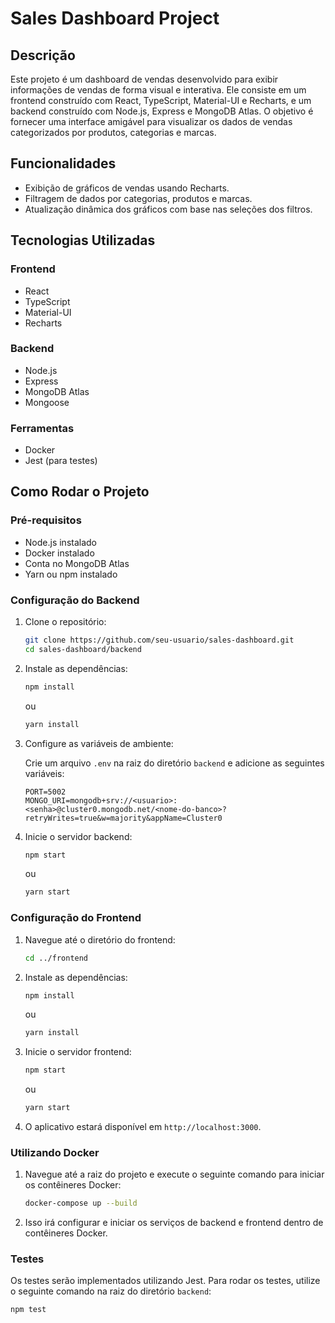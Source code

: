 # Sales Dashboard Project

## Descrição

Este projeto é um dashboard de vendas desenvolvido para exibir informações de vendas de forma visual e interativa. Ele consiste em um frontend construído com React, TypeScript, Material-UI e Recharts, e um backend construído com Node.js, Express e MongoDB Atlas. O objetivo é fornecer uma interface amigável para visualizar os dados de vendas categorizados por produtos, categorias e marcas.

## Funcionalidades

- Exibição de gráficos de vendas usando Recharts.
- Filtragem de dados por categorias, produtos e marcas.
- Atualização dinâmica dos gráficos com base nas seleções dos filtros.

## Tecnologias Utilizadas

### Frontend
- React
- TypeScript
- Material-UI
- Recharts

### Backend
- Node.js
- Express
- MongoDB Atlas
- Mongoose

### Ferramentas
- Docker
- Jest (para testes)

## Como Rodar o Projeto

### Pré-requisitos

- Node.js instalado
- Docker instalado
- Conta no MongoDB Atlas
- Yarn ou npm instalado

### Configuração do Backend

1. Clone o repositório:

    ```bash
    git clone https://github.com/seu-usuario/sales-dashboard.git
    cd sales-dashboard/backend
    ```

2. Instale as dependências:

    ```bash
    npm install
    ```

    ou

    ```bash
    yarn install
    ```

3. Configure as variáveis de ambiente:

    Crie um arquivo `.env` na raiz do diretório `backend` e adicione as seguintes variáveis:

    ```env
    PORT=5002
    MONGO_URI=mongodb+srv://<usuario>:<senha>@cluster0.mongodb.net/<nome-do-banco>?retryWrites=true&w=majority&appName=Cluster0
    ```

4. Inicie o servidor backend:

    ```bash
    npm start
    ```

    ou

    ```bash
    yarn start
    ```

### Configuração do Frontend

1. Navegue até o diretório do frontend:

    ```bash
    cd ../frontend
    ```

2. Instale as dependências:

    ```bash
    npm install
    ```

    ou

    ```bash
    yarn install
    ```

3. Inicie o servidor frontend:

    ```bash
    npm start
    ```

    ou

    ```bash
    yarn start
    ```

4. O aplicativo estará disponível em `http://localhost:3000`.

### Utilizando Docker

1. Navegue até a raiz do projeto e execute o seguinte comando para iniciar os contêineres Docker:

    ```bash
    docker-compose up --build
    ```

2. Isso irá configurar e iniciar os serviços de backend e frontend dentro de contêineres Docker.

### Testes

Os testes serão implementados utilizando Jest. Para rodar os testes, utilize o seguinte comando na raiz do diretório `backend`:

```bash
npm test

